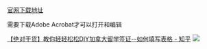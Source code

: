 [官网下载地址](https://www.canada.ca/content/dam/ircc/migration/ircc/english/pdf/kits/forms/imm1294e.pdf)

需要下载Adobe Acrobat才可以打开和编辑

[【绝对干货】教你轻轻松松DIY加拿大留学签证--如何填写表格 - 知乎](https://zhuanlan.zhihu.com/p/138125577)
![](https://picture-guan.oss-cn-hangzhou.aliyuncs.com/20230313134920.png)